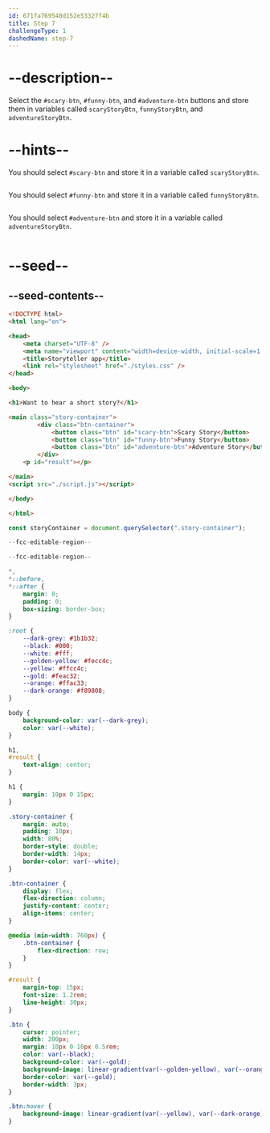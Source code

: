 ```yaml
---
id: 671fa769540d152e53327f4b
title: Step 7
challengeType: 1
dashedName: step-7
---
```


# --description--

Select the `#scary-btn`, `#funny-btn`, and `#adventure-btn` buttons and store them in variables called `scaryStoryBtn`, `funnyStoryBtn`, and `adventureStoryBtn`.

# --hints--

You should select `#scary-btn` and store it in a variable called `scaryStoryBtn`.

```js

```

You should select `#funny-btn` and store it in a variable called `funnyStoryBtn`.

```js

```

You should select `#adventure-btn` and store it in a variable called `adventureStoryBtn`.

```js

```

# --seed--

## --seed-contents--

```html
<!DOCTYPE html>
<html lang="en">

<head>
    <meta charset="UTF-8" />
    <meta name="viewport" content="width=device-width, initial-scale=1.0" />
    <title>Storyteller app</title>
    <link rel="stylesheet" href="./styles.css" />
</head>

<body>

<h1>Want to hear a short story?</h1>

<main class="story-container">
        <div class="btn-container">
            <button class="btn" id="scary-btn">Scary Story</button>
            <button class="btn" id="funny-btn">Funny Story</button>
            <button class="btn" id="adventure-btn">Adventure Story</button>
        </div>
    <p id="result"></p>

</main>
<script src="./script.js"></script>

</body>

</html>
```

```js
const storyContainer = document.querySelector(".story-container");

--fcc-editable-region--

--fcc-editable-region--
```

```css
*,
*::before,
*::after {
    margin: 0;
    padding: 0;
    box-sizing: border-box;
}

:root {
    --dark-grey: #1b1b32;
    --black: #000;
    --white: #fff;
    --golden-yellow: #fecc4c;
    --yellow: #ffcc4c;
    --gold: #feac32;
    --orange: #ffac33;
    --dark-orange: #f89808;
}

body {
    background-color: var(--dark-grey);
    color: var(--white);
}

h1,
#result {
    text-align: center;
}

h1 {
    margin: 10px 0 15px;
}

.story-container {
    margin: auto;
    padding: 10px;
    width: 80%;
    border-style: double;
    border-width: 14px;
    border-color: var(--white);
}

.btn-container {
    display: flex;
    flex-direction: column;
    justify-content: center;
    align-items: center;
}

@media (min-width: 760px) {
    .btn-container {
        flex-direction: row;
    }
}

#result {
    margin-top: 15px;
    font-size: 1.2rem;
    line-height: 30px;
}

.btn {
    cursor: pointer;
    width: 200px;
    margin: 10px 0 10px 0.5rem;
    color: var(--black);
    background-color: var(--gold);
    background-image: linear-gradient(var(--golden-yellow), var(--orange));
    border-color: var(--gold);
    border-width: 3px;
}

.btn:hover {
    background-image: linear-gradient(var(--yellow), var(--dark-orange));
}
```
